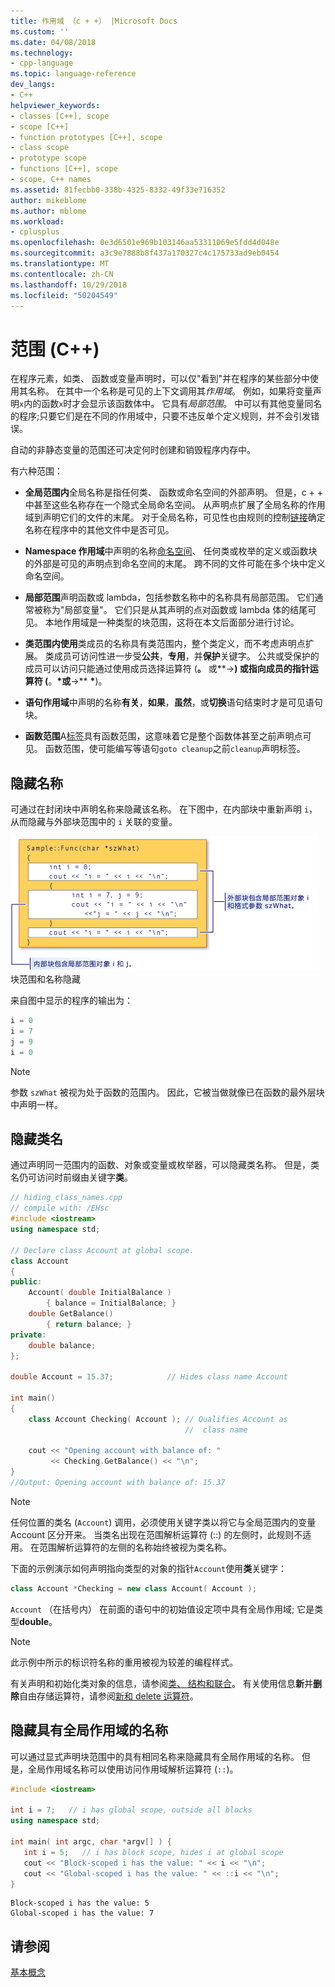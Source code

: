 ```yaml
---
title: 作用域 （c + +） |Microsoft Docs
ms.custom: ''
ms.date: 04/08/2018
ms.technology:
- cpp-language
ms.topic: language-reference
dev_langs:
- C++
helpviewer_keywords:
- classes [C++], scope
- scope [C++]
- function prototypes [C++], scope
- class scope
- prototype scope
- functions [C++], scope
- scope, C++ names
ms.assetid: 81fecbb0-338b-4325-8332-49f33e716352
author: mikeblome
ms.author: mblome
ms.workload:
- cplusplus
ms.openlocfilehash: 0e3d6501e969b103146aa53311069e5fdd4d048e
ms.sourcegitcommit: a3c9e7888b8f437a170327c4c175733ad9eb0454
ms.translationtype: MT
ms.contentlocale: zh-CN
ms.lasthandoff: 10/29/2018
ms.locfileid: "50204549"
---
```

# <a name="scope-c"></a>范围 (C++)

在程序元素，如类、 函数或变量声明时，可以仅"看到"并在程序的某些部分中使用其名称。 在其中一个名称是可见的上下文调用其*作用域*。 例如，如果将变量声明`x`内的函数`x`时才会显示该函数体中。 它具有*局部范围*。 中可以有其他变量同名的程序;只要它们是在不同的作用域中，只要不违反单个定义规则，并不会引发错误。

自动的非静态变量的范围还可决定何时创建和销毁程序内存中。

有六种范围：

- **全局范围内**全局名称是指任何类、 函数或命名空间的外部声明。 但是，c + + 中甚至这些名称存在一个隐式全局命名空间。 从声明点扩展了全局名称的作用域到声明它们的文件的末尾。 对于全局名称，可见性也由规则的控制[链接](program-and-linkage-cpp.md)确定名称在程序中的其他文件中是否可见。

- **Namespace 作用域**中声明的名称[命名空间](namespaces-cpp.md)、 任何类或枚举的定义或函数块的外部是可见的声明点到命名空间的末尾。 跨不同的文件可能在多个块中定义命名空间。

- **局部范围**声明函数或 lambda，包括参数名称中的名称具有局部范围。 它们通常被称为"局部变量"。 它们只是从其声明的点对函数或 lambda 体的结尾可见。 本地作用域是一种类型的块范围，这将在本文后面部分进行讨论。

- **类范围内使用**类成员的名称具有类范围内，整个类定义，而不考虑声明点扩展。 类成员可访问性进一步受**公共**，**专用**，并**保护**关键字。 公共或受保护的成员可以访问只能通过使用成员选择运算符 (**。** 或**->**) 或指向成员的指针运算符 (**。**<strong>\*</strong>或**->** <strong>\*</strong>)。

- **语句作用域**中声明的名称**有关**，**如果**，**虽然**，或**切换**语句结束时才是可见语句块。

- **函数范围**A[标签](labeled-statements.md)具有函数范围，这意味着它是整个函数体甚至之前声明点可见。 函数范围，使可能编写等语句`goto cleanup`之前`cleanup`声明标签。

## <a name="hiding-names"></a>隐藏名称

可通过在封闭块中声明名称来隐藏该名称。 在下图中，在内部块中重新声明 `i`，从而隐藏与外部块范围中的 `i` 关联的变量。

![块&#45;的范围名称隐藏](../cpp/media/vc38sf1.png "vc38SF1")块范围和名称隐藏

来自图中显示的程序的输出为：

```cpp
i = 0
i = 7
j = 9
i = 0
```

> [!NOTE]
> 参数 `szWhat` 被视为处于函数的范围内。 因此，它被当做就像已在函数的最外层块中声明一样。

## <a name="hiding-class-names"></a>隐藏类名

通过声明同一范围内的函数、对象或变量或枚举器，可以隐藏类名称。 但是，类名仍可访问时前缀由关键字**类**。

```cpp
// hiding_class_names.cpp
// compile with: /EHsc
#include <iostream>
using namespace std;

// Declare class Account at global scope.
class Account
{
public:
    Account( double InitialBalance )
        { balance = InitialBalance; }
    double GetBalance()
        { return balance; }
private:
    double balance;
};

double Account = 15.37;            // Hides class name Account

int main()
{
    class Account Checking( Account ); // Qualifies Account as
                                       //  class name

    cout << "Opening account with balance of: "
         << Checking.GetBalance() << "\n";
}
//Output: Opening account with balance of: 15.37
```

> [!NOTE]
> 任何位置的类名 (`Account`) 调用，必须使用关键字类以将它与全局范围内的变量 Account 区分开来。 当类名出现在范围解析运算符 (::) 的左侧时，此规则不适用。 在范围解析运算符的左侧的名称始终被视为类名称。

下面的示例演示如何声明指向类型的对象的指针`Account`使用**类**关键字：

```cpp
class Account *Checking = new class Account( Account );
```

`Account` （在括号内） 在前面的语句中的初始值设定项中具有全局作用域; 它是类型**double**。

> [!NOTE]
> 此示例中所示的标识符名称的重用被视为较差的编程样式。

有关声明和初始化类对象的信息，请参阅[类、 结构和联合](../cpp/classes-and-structs-cpp.md)。 有关使用信息**新**并**删除**自由存储运算符，请参阅[新和 delete 运算符](new-and-delete-operators.md)。

## <a name="hiding-names-with-global-scope"></a>隐藏具有全局作用域的名称

可以通过显式声明块范围中的具有相同名称来隐藏具有全局作用域的名称。 但是，全局作用域名称可以使用访问作用域解析运算符 (`::`)。

```cpp
#include <iostream>

int i = 7;   // i has global scope, outside all blocks
using namespace std;

int main( int argc, char *argv[] ) {
   int i = 5;   // i has block scope, hides i at global scope
   cout << "Block-scoped i has the value: " << i << "\n";
   cout << "Global-scoped i has the value: " << ::i << "\n";
}
```

```Output
Block-scoped i has the value: 5
Global-scoped i has the value: 7
```

## <a name="see-also"></a>请参阅

[基本概念](../cpp/basic-concepts-cpp.md)
